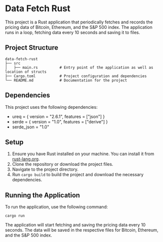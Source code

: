 # Data Fetch Rust

This project is a Rust application that periodically fetches and records the pricing data of Bitcoin, Ethereum, and the S&P 500 index. The application runs in a loop, fetching data every 10 seconds and saving it to files.

## Project Structure

```
data-fetch-rust
├── src
│   ├── main.rs          # Entry point of the application as well as location of structs
├── Cargo.toml           # Project configuration and dependencies
└── README.md            # Documentation for the project
```

## Dependencies

This project uses the following dependencies:

 - ureq = { version = "2.6.1", features = ["json"] }
 - serde = { version = "1.0", features = ["derive"] }
 - serde_json = "1.0"
   
## Setup

1. Ensure you have Rust installed on your machine. You can install it from [rust-lang.org](https://www.rust-lang.org/).
2. Clone the repository or download the project files.
3. Navigate to the project directory.
4. Run `cargo build` to build the project and download the necessary dependencies.

## Running the Application

To run the application, use the following command:

```
cargo run
```

The application will start fetching and saving the pricing data every 10 seconds. The data will be saved in the respective files for Bitcoin, Ethereum, and the S&P 500 index.
